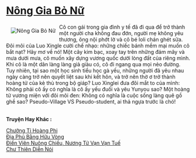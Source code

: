 <a href="https://truyentiki.com/nong-gia-bo-nu.30372/" title="Nông Gia Bỏ Nữ"><h1>Nông Gia Bỏ Nữ</h1></a><div style="display:table"><img align="right" style="float: left; padding: 10px;" src="https://truyentiki.com/a/img/str/src/30372.jpg" alt="Nông Gia Bỏ Nữ">Cô con gái trong gia đình y tế đã đi qua để trở thành một người cha không đau đớn, người mẹ không yêu thương, ông nội phớt lờ và cô bé loli chán ghét sữa. Đôi môi của Luo Xingle cười chế nhạo: những chiếc bánh mềm mại muốn cô bắt nạt? Hãy mơ về nó! Một cây kim bạc, xoay tay trên những đám mây và mưa dưới mưa, cô muốn xây dựng vương quốc dưới lòng đất của riêng mình. Khi cô là một dân làng làng giả giàu có, cô đi ngang qua mọi nẻo đường. Tuy nhiên, tại sao một học sinh tiểu học gà yếu, những người đã yêu nhau ngày càng trở nên quyết liệt sau khi kết hôn, và trở nên thờ ơ trở thành hoàng tử của kẻ thù trong bộ giáp? Luo Xinglei đưa đôi mắt to của mình: Không phải cô ấy có nghĩa là cô ấy yếu đuối và yêu Yunyou sao? Một hoàng tử vương miện với đôi môi đen: Không có nghĩa là cuộc sống làng quê gồ ghề sao? Pseudo-Village VS Pseudo-student, ai thả ngựa trước là chó!</div><p><br><b>Truyện Hay Khác :</b></p><a href="https://truyentiki.com/chuong-ti-hoang-phi.30371/" alt="Chưởng Tỉ Hoàng Phi">Chưởng Tỉ Hoàng Phi</a><br/><a href="https://github.com/nownovels/top500/tree/master/truyenhay/33511/" alt="Địa Phủ Bằng Hữu Vòng">Địa Phủ Bằng Hữu Vòng</a><br/><a href="https://github.com/nownovels/truyenhay/tree/master/truyenhay/30442/README.md" alt="Điền Viên Nuông Chiều, Nương Tử Vạn Vạn Tuế">Điền Viên Nuông Chiều, Nương Tử Vạn Vạn Tuế</a><br/><a href="https://github.com/nownovels/top500/tree/master/truyenhay/33874/" alt="Chư Thiên Diễn Nói">Chư Thiên Diễn Nói</a><br/>